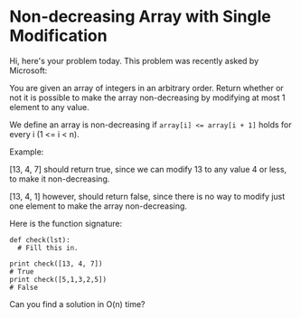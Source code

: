 # Non-decreasing Array with Single Modification
Hi, here's your problem today. This problem was recently asked by Microsoft:

You are given an array of integers in an arbitrary order. Return whether or not it is possible to make the array non-decreasing by modifying at most 1 element to any value.

We define an array is non-decreasing if `array[i] <= array[i + 1]` holds for every i (1 <= i < n).

Example:

[13, 4, 7] should return true, since we can modify 13 to any value 4 or less, to make it non-decreasing.

[13, 4, 1] however, should return false, since there is no way to modify just one element to make the array non-decreasing.

Here is the function signature:


```
def check(lst):
  # Fill this in.

print check([13, 4, 7])
# True
print check([5,1,3,2,5])
# False
```
Can you find a solution in O(n) time?